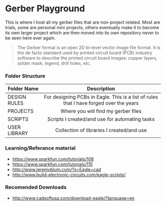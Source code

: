 <!-- https://github.com/adam-p/markdown-here/wiki/Markdown-Cheatsheet -->

Gerber Playground
=================
This is where I host all my gerber files that are non-project related. Most are trials, some are personal mini projects, others eventually make it to become its own larger project which are then moved into its own repository never to be seen here ever again.

>The Gerber format is an open 2D bi-level vector image file format. It is the de facto standard used by printed circuit board (PCB) industry software to describe the printed circuit board images: copper layers, solder mask, legend, drill holes, etc.

### Folder Structure

| Folder Name        | Description           |
| ------------- |:--------------------:| 
| DESIGN RULES     | For designing PCBs in Eagle. This is a list of rules that I have forged over the years | 
| PROJECTS     | Where you will find my gerber files| 
| SCRIPTS     | Scripts I created/and use for automating tasks | 
| USER LIBRARY     | Collection of libraries I created/and use | 

### Learning/Referance material
* https://www.sparkfun.com/tutorials/108
* https://www.sparkfun.com/tutorials/115
* http://www.jeremyblum.com/?s=Eagle+cad
* http://www.build-electronic-circuits.com/eagle-scripts/

### Recomended Downloads
* http://www.cadsoftusa.com/download-eagle/?language=en

